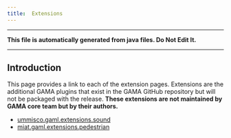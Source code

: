 ```yaml
---
title:  Extensions
---
```


----
**This file is automatically generated from java files. Do Not Edit It.**

----

## Introduction
This page provides a link to each of the extension pages. Extensions are the additional GAMA plugins that exist in the GAMA GitHub repository but will not be packaged with the release. **These extensions are not maintained by GAMA core team but by their authors.**
* [ummisco.gaml.extensions.sound](PluginDocumentation/Extension_ummisco.gaml.extensions.sound)
* [miat.gaml.extensions.pedestrian](PluginDocumentation/Extension_miat.gaml.extensions.pedestrian)
